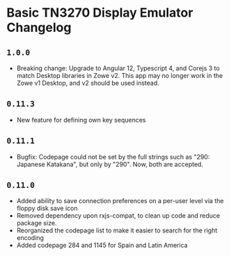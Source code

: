 # Basic TN3270 Display Emulator Changelog

## `1.0.0`

- Breaking change: Upgrade to Angular 12, Typescript 4, and Corejs 3 to match Desktop libraries in Zowe v2. This app may no longer work in the Zowe v1 Desktop, and v2 should be used instead.

## `0.11.3`

- New feature for defining own key sequences

## `0.11.1`

- Bugfix: Codepage could not be set by the full strings such as "290: Japanese Katakana", but only by "290". Now, both are accepted.

## `0.11.0`

- Added ability to save connection preferences on a per-user level via the floppy disk save icon
- Removed dependency upon rxjs-compat, to clean up code and reduce package size.
- Reorganized the codepage list to make it easier to search for the right encoding
- Added codepage 284 and 1145 for Spain and Latin America
